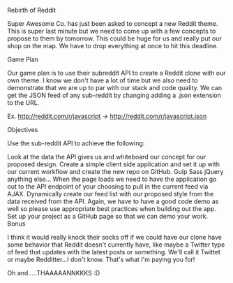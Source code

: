 Rebirth of Reddit

Super Awesome Co. has just been asked to concept a new Reddit theme. This is super last minute but we need to come up with a few concepts to propose to them by tomorrow. This could be huge for us and really put our shop on the map. We have to drop everything at once to hit this deadline.

Game Plan

Our game plan is to use their subreddit API to create a Reddit clone with our own theme. I know we don't have a lot of time but we also need to demonstrate that we are up to par with our stack and code quality. We can get the JSON feed of any sub-reddit by changing adding a .json extension to the URL.

Ex. http://reddit.com/r/javascript -> http://reddit.com/r/javascript.json

Objectives

Use the sub-reddit API to achieve the following:

Look at the data the API gives us and whiteboard our concept for our proposed design.
Create a simple client side application and set it up with our current workflow and create the new repo on GitHub.
Gulp
Sass
jQuery
anything else...
When the page loads we need to have the application go out to the API endpoint of your choosing to pull in the current feed via AJAX.
Dynamically create our feed list with our proposed style from the data received from the API.
Again, we have to have a good code demo as well so please use appropriate best practices when building out the app.
Set up your project as a GitHub page so that we can demo your work.
Bonus

I think it would really knock their socks off if we could have our clone have some behavior that Reddit doesn't currently have, like maybe a Twitter type of feed that updates with the latest posts or something. We'll call it Twittet or maybe Redditter...I don't know. That's what I'm paying you for!

Oh and.....THAAAAANNKKKS :D